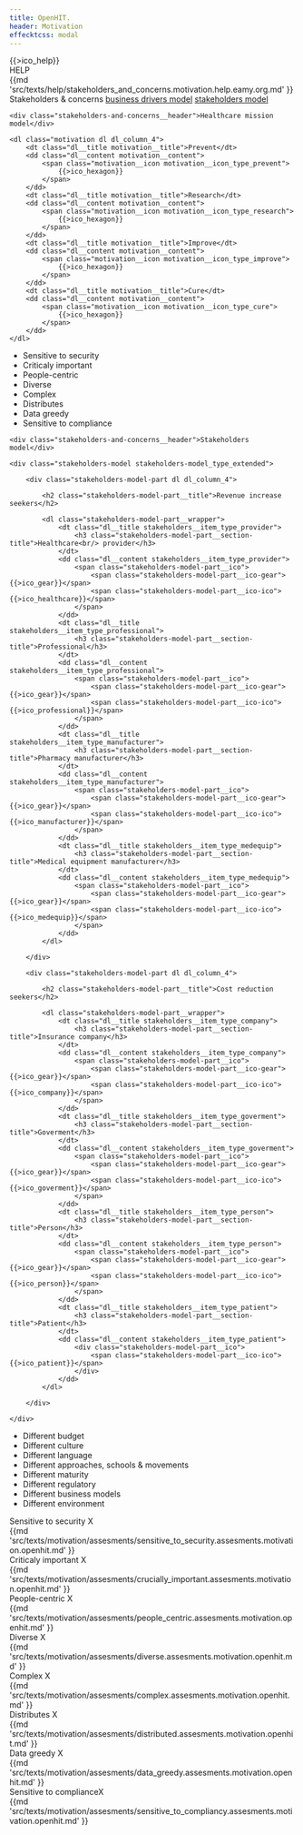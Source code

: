 ```yaml
---
title: OpenHIT.
header: Motivation
effecktcss: modal
---
```


<div class="mainhelp">
    <span class="mainhelp__ico">{{>ico_help}}</span>
    <div class="mainhelp__window">
        <div class="mainhelp__window-title">HELP</div>
        <div class="mainhelp__window-wrap">
            {{md 'src/texts/help/stakeholders_and_concerns.motivation.help.eamy.org.md' }}
        </div>
    </div>
</div>

<nav class="main-subnav">
    <span class="main-subnav__item">Stakeholders & concerns</span>
    <a href="/motivation-drivers.html" class="main-subnav__item">business drivers model</a>
    <a href="/motivation-stakeholders.html" class="main-subnav__item">stakeholders model</a>
</nav>


<div class="stakeholders-and-concerns">

    <div class="stakeholders-and-concerns__header">Healthcare mission model</div>

    <dl class="motivation dl dl_column_4">
        <dt class="dl__title motivation__title">Prevent</dt>
        <dd class="dl__content motivation__content">
            <span class="motivation__icon motivation__icon_type_prevent">
                {{>ico_hexagon}}
            </span>
        </dd>
        <dt class="dl__title motivation__title">Research</dt>
        <dd class="dl__content motivation__content">
            <span class="motivation__icon motivation__icon_type_research">
                {{>ico_hexagon}}
            </span>
        </dd>
        <dt class="dl__title motivation__title">Improve</dt>
        <dd class="dl__content motivation__content">
            <span class="motivation__icon motivation__icon_type_improve">
                {{>ico_hexagon}}
            </span>
        </dd>
        <dt class="dl__title motivation__title">Cure</dt>
        <dd class="dl__content motivation__content">
            <span class="motivation__icon motivation__icon_type_cure">
                {{>ico_hexagon}}
            </span>
        </dd>
    </dl>

</div>

<ul class="stakeholders-and-concerns-list">
    <li class="stakeholders-and-concerns-list__item effeckt-modal-button" data-effeckt-target="#sac1">Sensitive to security</li>
    <li class="stakeholders-and-concerns-list__item effeckt-modal-button" data-effeckt-target="#sac2">Criticaly important</li>
    <li class="stakeholders-and-concerns-list__item effeckt-modal-button" data-effeckt-target="#sac3">People-centric</li>
    <li class="stakeholders-and-concerns-list__item effeckt-modal-button" data-effeckt-target="#sac4">Diverse</li>
    <li class="stakeholders-and-concerns-list__item effeckt-modal-button" data-effeckt-target="#sac5">Complex</li>
    <li class="stakeholders-and-concerns-list__item effeckt-modal-button" data-effeckt-target="#sac6">Distributes</li>
    <li class="stakeholders-and-concerns-list__item effeckt-modal-button" data-effeckt-target="#sac7">Data greedy</li>
    <li class="stakeholders-and-concerns-list__item effeckt-modal-button" data-effeckt-target="#sac8">Sensitive to compliance</li>
</ul>

<div class="stakeholders-and-concerns">

    <div class="stakeholders-and-concerns__header">Stakeholders model</div>

    <div class="stakeholders-model stakeholders-model_type_extended">

        <div class="stakeholders-model-part dl dl_column_4">
            
            <h2 class="stakeholders-model-part__title">Revenue increase seekers</h2>

            <dl class="stakeholders-model-part__wrapper">
                <dt class="dl__title stakeholders__item_type_provider">
                    <h3 class="stakeholders-model-part__section-title">Healthcare<br/> provider</h3>
                </dt>
                <dd class="dl__content stakeholders__item_type_provider">
                    <span class="stakeholders-model-part__ico">
                        <span class="stakeholders-model-part__ico-gear">{{>ico_gear}}</span>
                        <span class="stakeholders-model-part__ico-ico">{{>ico_healthcare}}</span>
                    </span>
                </dd>
                <dt class="dl__title stakeholders__item_type_professional">
                    <h3 class="stakeholders-model-part__section-title">Professional</h3>
                </dt>
                <dd class="dl__content stakeholders__item_type_professional">
                    <span class="stakeholders-model-part__ico">
                        <span class="stakeholders-model-part__ico-gear">{{>ico_gear}}</span>
                        <span class="stakeholders-model-part__ico-ico">{{>ico_professional}}</span>
                    </span>
                </dd>
                <dt class="dl__title stakeholders__item_type_manufacturer">
                    <h3 class="stakeholders-model-part__section-title">Pharmacy manufacturer</h3>
                </dt>
                <dd class="dl__content stakeholders__item_type_manufacturer">
                    <span class="stakeholders-model-part__ico">
                        <span class="stakeholders-model-part__ico-gear">{{>ico_gear}}</span>
                        <span class="stakeholders-model-part__ico-ico">{{>ico_manufacturer}}</span>
                    </span>
                </dd>
                <dt class="dl__title stakeholders__item_type_medequip">
                    <h3 class="stakeholders-model-part__section-title">Medical equipment manufacturer</h3>
                </dt>
                <dd class="dl__content stakeholders__item_type_medequip">
                    <span class="stakeholders-model-part__ico">
                        <span class="stakeholders-model-part__ico-gear">{{>ico_gear}}</span>
                        <span class="stakeholders-model-part__ico-ico">{{>ico_medequip}}</span>
                    </span>
                </dd>
            </dl>

        </div>

        <div class="stakeholders-model-part dl dl_column_4">
            
            <h2 class="stakeholders-model-part__title">Cost reduction seekers</h2>

            <dl class="stakeholders-model-part__wrapper">
                <dt class="dl__title stakeholders__item_type_company">
                    <h3 class="stakeholders-model-part__section-title">Insurance company</h3>
                </dt>
                <dd class="dl__content stakeholders__item_type_company">
                    <span class="stakeholders-model-part__ico">
                        <span class="stakeholders-model-part__ico-gear">{{>ico_gear}}</span>
                        <span class="stakeholders-model-part__ico-ico">{{>ico_company}}</span>
                    </span>
                </dd>
                <dt class="dl__title stakeholders__item_type_goverment">
                    <h3 class="stakeholders-model-part__section-title">Goverment</h3>
                </dt>
                <dd class="dl__content stakeholders__item_type_goverment">
                    <span class="stakeholders-model-part__ico">
                        <span class="stakeholders-model-part__ico-gear">{{>ico_gear}}</span>
                        <span class="stakeholders-model-part__ico-ico">{{>ico_goverment}}</span>
                    </span>
                </dd>
                <dt class="dl__title stakeholders__item_type_person">
                    <h3 class="stakeholders-model-part__section-title">Person</h3>
                </dt>
                <dd class="dl__content stakeholders__item_type_person">
                    <span class="stakeholders-model-part__ico">
                        <span class="stakeholders-model-part__ico-gear">{{>ico_gear}}</span>
                        <span class="stakeholders-model-part__ico-ico">{{>ico_person}}</span>
                    </span>
                </dd>
                <dt class="dl__title stakeholders__item_type_patient">
                    <h3 class="stakeholders-model-part__section-title">Patient</h3>
                </dt>
                <dd class="dl__content stakeholders__item_type_patient">
                    <div class="stakeholders-model-part__ico">
                        <span class="stakeholders-model-part__ico-ico">{{>ico_patient}}</span>
                    </div>
                </dd>
            </dl>

        </div>

    </div>

</div>


<ul class="stakeholders-and-concerns-list">
    <li class="stakeholders-and-concerns-list__item">Different budget</li>
    <li class="stakeholders-and-concerns-list__item">Different culture</li>
    <li class="stakeholders-and-concerns-list__item">Different language</li>
    <li class="stakeholders-and-concerns-list__item">Different approaches, schools & movements</li>
    <li class="stakeholders-and-concerns-list__item">Different maturity</li>
    <li class="stakeholders-and-concerns-list__item">Different regulatory</li>
    <li class="stakeholders-and-concerns-list__item">Different business models</li>
    <li class="stakeholders-and-concerns-list__item">Different environment</li>
</ul>


<div class="effeckt-wrap effeckt-modal-wrap from-above" id="sac1">
    <div class="effeckt-content effeckt-modal">
        <div class="effeckt-modal-content">
            <div class="popup">
                <div class="popup__header">
                    Sensitive to security <span class="effeckt-modal-close">X</span>
                </div>
                <div class="popup__body">
                    {{md 'src/texts/motivation/assesments/sensitive_to_security.assesments.motivation.openhit.md' }}
                </div>
            </div>
        </div>
    </div>
</div>

<div class="effeckt-wrap effeckt-modal-wrap from-above" id="sac2">
    <div class="effeckt-content effeckt-modal">
        <div class="effeckt-modal-content">
            <div class="popup">
                <div class="popup__header">
                    Criticaly important <span class="effeckt-modal-close">X</span>
                </div>
                <div class="popup__body">
                    {{md 'src/texts/motivation/assesments/crucially_important.assesments.motivation.openhit.md' }}
                </div>
            </div>
        </div>
    </div>
</div>

<div class="effeckt-wrap effeckt-modal-wrap from-above" id="sac3">
    <div class="effeckt-content effeckt-modal">
        <div class="effeckt-modal-content">
            <div class="popup">
                <div class="popup__header">
                    People-centric <span class="effeckt-modal-close">X</span>
                </div>
                <div class="popup__body">
                    {{md 'src/texts/motivation/assesments/people_centric.assesments.motivation.openhit.md' }}
                </div>
            </div>
        </div>
    </div>
</div>

<div class="effeckt-wrap effeckt-modal-wrap from-above" id="sac4">
    <div class="effeckt-content effeckt-modal">
        <div class="effeckt-modal-content">
            <div class="popup">
                <div class="popup__header">
                    Diverse <span class="effeckt-modal-close">X</span>
                </div>
                <div class="popup__body">
                    {{md 'src/texts/motivation/assesments/diverse.assesments.motivation.openhit.md' }}
                </div>
            </div>
        </div>
    </div>
</div>

<div class="effeckt-wrap effeckt-modal-wrap from-above" id="sac5">
    <div class="effeckt-content effeckt-modal">
        <div class="effeckt-modal-content">
            <div class="popup">
                <div class="popup__header">
                    Complex <span class="effeckt-modal-close">X</span>
                </div>
                <div class="popup__body">
                    {{md 'src/texts/motivation/assesments/complex.assesments.motivation.openhit.md' }}
                </div>
            </div>
        </div>
    </div>
</div>

<div class="effeckt-wrap effeckt-modal-wrap from-above" id="sac6">
    <div class="effeckt-content effeckt-modal">
        <div class="effeckt-modal-content">
            <div class="popup">
                <div class="popup__header">
                    Distributes <span class="effeckt-modal-close">X</span>
                </div>
                <div class="popup__body">
                    {{md 'src/texts/motivation/assesments/distributed.assesments.motivation.openhit.md' }}
                </div>
            </div>
        </div>
    </div>
</div>

<div class="effeckt-wrap effeckt-modal-wrap from-above" id="sac7">
    <div class="effeckt-content effeckt-modal">
        <div class="effeckt-modal-content">
            <div class="popup">
                <div class="popup__header">
                    Data greedy <span class="effeckt-modal-close">X</span>
                </div>
                <div class="popup__body">
                    {{md 'src/texts/motivation/assesments/data_greedy.assesments.motivation.openhit.md' }}
                </div>
            </div>
        </div>
    </div>
</div>

<div class="effeckt-wrap effeckt-modal-wrap from-above" id="sac8">
    <div class="effeckt-content effeckt-modal">
        <div class="effeckt-modal-content">
            <div class="popup">
                <div class="popup__header">
                    Sensitive to compliance<span class="effeckt-modal-close">X</span>
                </div>
                <div class="popup__body">
                    {{md 'src/texts/motivation/assesments/sensitive_to_compliancy.assesments.motivation.openhit.md' }}
                </div>
            </div>
        </div>
    </div>
</div>
